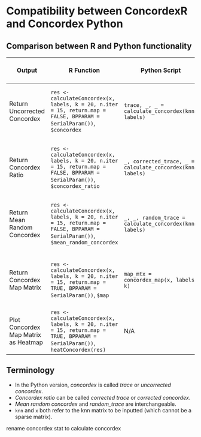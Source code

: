 
# Compatibility between ConcordexR and Concordex Python

## Comparison between R and Python functionality

| Output | R Function | Python Script| Python Command Line |
|--------|------------|--------------|---------------------|
| Return Uncorrected Concordex | `res <- calculateConcordex(x, labels, k = 20, n.iter = 15, return.map = FALSE, BPPARAM = SerialParam())`, `$concordex` | `trace, _, _ = calculate_concordex(knn, labels)` | `concordex map [path to knn] -a [path to labels] -o [path to output] -k [number of neighbors]` |
| Return Concordex Ratio | `res <- calculateConcordex(x, labels, k = 20, n.iter = 15, return.map = FALSE, BPPARAM = SerialParam())`, `$concordex_ratio` | `_, corrected_trace, _ = calculate_concordex(knn, labels)`   | `concordex stat [path to knn] -a [path to labels] -o [path to output] -k [number of neighbors]` | 
| Return Mean Random Concordex | `res <- calculateConcordex(x, labels, k = 20, n.iter = 15, return.map = FALSE, BPPARAM = SerialParam())`, `$mean_random_concordex` | `_, _, random_trace = calculate_concordex(knn, labels)`   | `concordex stat [path to knn] -a [path to labels] -o [path to output] -k [number of neighbors]` | 
| Return Concordex Map Matrix | `res <- calculateConcordex(x, labels, k = 20, n.iter = 15, return.map = TRUE, BPPARAM = SerialParam())`, `$map` | `map_mtx = concordex_map(x, labels, k)` | `concordex map [path to knn] -a [path to labels] -o [path to output] -k [number of neighbors]` |
| Plot Concordex Map Matrix as Heatmap | `res <- calculateConcordex(x, labels, k = 20, n.iter = 15, return.map = TRUE, BPPARAM = SerialParam())`, `heatConcordex(res)` | N/A | N/A |

## Terminology

- In the Python version, *concordex* is called *trace* or *uncorrected concordex*.
- *Concordex ratio* can be called *corrected trace* or *corrected concordex*.
- *Mean random concordex* and *random_trace* are interchangeable.
- `knn` and `x` both refer to the knn matrix to be inputted (which cannot be a sparse matrix).

rename concordex stat to calculate concordex